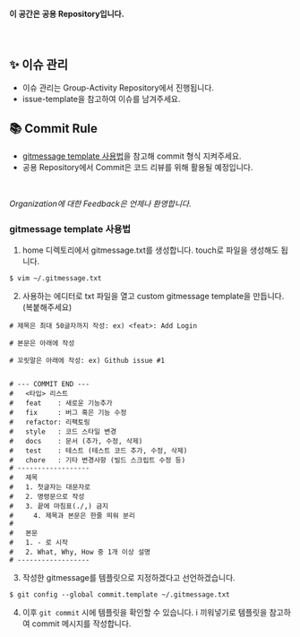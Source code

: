 #### 이 공간은 공용 Repository입니다.
</br>

## ✨ 이슈 관리

- 이슈 관리는 Group-Activity Repository에서 진행됩니다.
- issue-template을 참고하여 이슈를 남겨주세요.

## 📚 Commit Rule

- [gitmessage template 사용법](#gitmessage-template-사용법)을 참고해 commit 형식 지켜주세요.
- 공용 Repository에서 Commit은 코드 리뷰를 위해 활용될 예정입니다.

</br>

*Organization에 대한 Feedback은 언제나 환영합니다.*



### gitmessage template 사용법
1. home 디렉토리에서 gitmessage.txt를 생성합니다. touch로 파일을 생성해도 됩니다.

```
$ vim ~/.gitmessage.txt
```

2. 사용하는 에디터로 txt 파일을 열고 custom gitmessage template을 만듭니다. (복붙해주세요)

```
# 제목은 최대 50글자까지 작성: ex) <feat>: Add Login

# 본문은 아래에 작성

# 꼬릿말은 아래에 작성: ex) Github issue #1


# --- COMMIT END ---
#   <타입> 리스트
#   feat    : 새로운 기능추가
#   fix     : 버그 혹은 기능 수정
#   refactor: 리팩토링
#   style   : 코드 스타일 변경
#   docs    : 문서 (추가, 수정, 삭제)
#   test    : 테스트 (테스트 코드 추가, 수정, 삭제)
#   chore   : 기타 변경사항 (빌드 스크립트 수정 등)
# ------------------
#   제목
#   1. 첫글자는 대문자로
#   2. 명령문으로 작성
#   3. 끝에 마침표(./,) 금지
#     4. 제목과 본문은 한줄 띄워 분리
#
#   본문
#   1. - 로 시작
#   2. What, Why, How 중 1개 이상 설명
# ------------------

```

3. 작성한 gitmessage를 템플릿으로 지정하겠다고 선언하겠습니다.

```
$ git config --global commit.template ~/.gitmessage.txt
```

4. 이후 `git commit` 시에 템플릿을 확인할 수 있습니다. i 끼워넣기로 템플릿을 참고하여 commit 메시지를 작성합니다.

</br>


